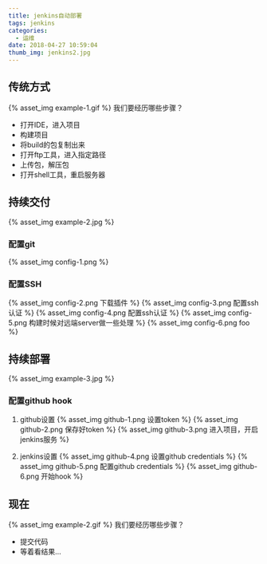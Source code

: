 ```yaml
---
title: jenkins自动部署
tags: jenkins
categories:
  - 运维
date: 2018-04-27 10:59:04
thumb_img: jenkins2.jpg
---
```



## **传统**方式
{% asset_img example-1.gif %}
我们要经历哪些步骤？
- 打开IDE，进入项目
- 构建项目
- 将build的包复制出来
- 打开ftp工具，进入指定路径
- 上传包，解压包
- 打开shell工具，重启服务器

## 持续交付
{% asset_img example-2.jpg %}

### 配置git
{% asset_img config-1.png %}

### 配置SSH
{% asset_img config-2.png 下载插件 %}
{% asset_img config-3.png 配置ssh认证 %}
{% asset_img config-4.png 配置ssh认证 %}
{% asset_img config-5.png 构建时候对远端server做一些处理 %}
{% asset_img config-6.png foo %}

## 持续部署
{% asset_img example-3.jpg %}

### 配置github hook
1. github设置
{% asset_img github-1.png 设置token %}
{% asset_img github-2.png 保存好token %}
{% asset_img github-3.png 进入项目，开启jenkins服务 %}

2. jenkins设置
{% asset_img github-4.png 设置github credentials %}
{% asset_img github-5.png 配置github credentials %}
{% asset_img github-6.png 开始hook %}

## 现在
{% asset_img example-2.gif %}
我们要经历哪些步骤？
- 提交代码
- 等着看结果...
